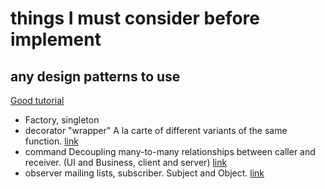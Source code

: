 # things I must consider before implement
## any design patterns to use
[Good tutorial](https://refactoring.guru/design-patterns/catalog)
- Factory, singleton
- decorator "wrapper"
A la carte of different variants of the same function.
[link](https://refactoring.guru/design-patterns/decorator)
- command
Decoupling many-to-many relationships between caller and receiver.
(UI and Business, client and server)
[link](https://refactoring.guru/design-patterns/command)
- observer
mailing lists, subscriber. Subject and Object.
[link](https://refactoring.guru/design-patterns/observer)